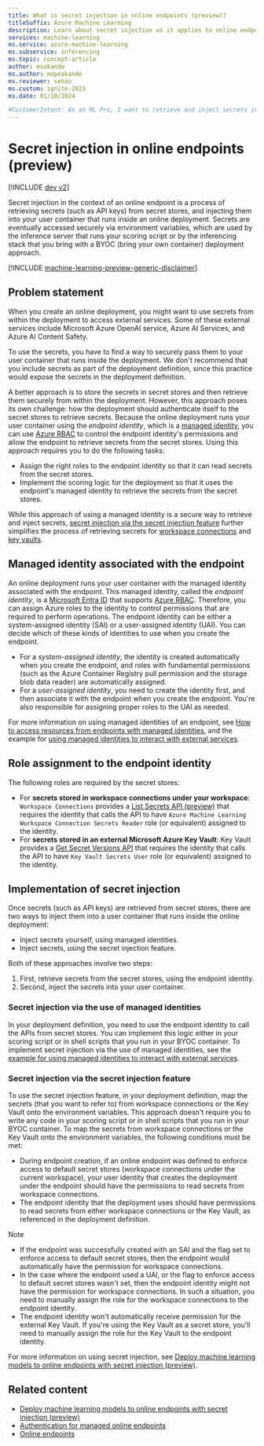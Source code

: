 ```yaml
---
title: What is secret injection in online endpoints (preview)?
titleSuffix: Azure Machine Learning
description: Learn about secret injection as it applies to online endpoints in Azure Machine Learning.
services: machine-learning
ms.service: azure-machine-learning
ms.subservice: inferencing
ms.topic: concept-article
author: msakande
ms.author: mopeakande
ms.reviewer: sehan
ms.custom: ignite-2023
ms.date: 01/10/2024

#CustomerIntent: As an ML Pro, I want to retrieve and inject secrets into the deployment environment easily so that deployments I create can consume the secrets in a secured manner.
---
```


# Secret injection in online endpoints (preview)

[!INCLUDE [dev v2](includes/machine-learning-dev-v2.md)]

Secret injection in the context of an online endpoint is a process of retrieving secrets (such as API keys) from secret stores, and injecting them into your user container that runs inside an online deployment. Secrets are eventually accessed securely via environment variables, which are used by the inference server that runs your scoring script or by the inferencing stack that you bring with a BYOC (bring your own container) deployment approach.

[!INCLUDE [machine-learning-preview-generic-disclaimer](includes/machine-learning-preview-generic-disclaimer.md)]

## Problem statement

When you create an online deployment, you might want to use secrets from within the deployment to access external services. Some of these external services include Microsoft Azure OpenAI service, Azure AI Services, and Azure AI Content Safety.

To use the secrets, you have to find a way to securely pass them to your user container that runs inside the deployment. We don't recommend that you include secrets as part of the deployment definition, since this practice would expose the secrets in the deployment definition. 

A better approach is to store the secrets in secret stores and then retrieve them securely from within the deployment. However, this approach poses its own challenge: how the deployment should authenticate itself to the secret stores to retrieve secrets. Because the online deployment runs your user container using the _endpoint identity_, which is a [managed identity](/entra/identity/managed-identities-azure-resources/overview), you can use [Azure RBAC](/azure/role-based-access-control/overview) to control the endpoint identity's permissions and allow the endpoint to retrieve secrets from the secret stores.
Using this approach requires you to do the following tasks:

- Assign the right roles to the endpoint identity so that it can read secrets from the secret stores.
- Implement the scoring logic for the deployment so that it uses the endpoint's managed identity to retrieve the secrets from the secret stores.

While this approach of using a managed identity is a secure way to retrieve and inject secrets, [secret injection via the secret injection feature](#secret-injection-via-the-secret-injection-feature) further simplifies the process of retrieving secrets for [workspace connections](prompt-flow/concept-connections.md) and [key vaults](/azure/key-vault/general/overview).


## Managed identity associated with the endpoint


An online deployment runs your user container with the managed identity associated with the endpoint. This managed identity, called the _endpoint identity_, is a [Microsoft Entra ID](/entra/fundamentals/whatis) that supports [Azure RBAC](/azure/role-based-access-control/overview). Therefore, you can assign Azure roles to the identity to control permissions that are required to perform operations. The endpoint identity can be either a system-assigned identity (SAI) or a user-assigned identity (UAI). You can decide which of these kinds of identities to use when you create the endpoint.

- For a _system-assigned identity_, the identity is created automatically when you create the endpoint, and roles with fundamental permissions (such as the Azure Container Registry pull permission and the storage blob data reader) are automatically assigned.
- For a _user-assigned identity_, you need to create the identity first, and then associate it with the endpoint when you create the endpoint. You're also responsible for assigning proper roles to the UAI as needed.

For more information on using managed identities of an endpoint, see [How to access resources from endpoints with managed identities](how-to-access-resources-from-endpoints-managed-identities.md), and the example for [using managed identities to interact with external services](https://github.com/Azure/azureml-examples/tree/main/cli/endpoints/online/managed/managed-identities).


## Role assignment to the endpoint identity

The following roles are required by the secret stores:

- For __secrets stored in workspace connections under your workspace__: `Workspace Connections` provides a [List Secrets API (preview)](/rest/api/azureml/2023-08-01-preview/workspace-connections/list-secrets) that requires the identity that calls the API to have `Azure Machine Learning Workspace Connection Secrets Reader` role (or equivalent) assigned to the identity.
- For __secrets stored in an external Microsoft Azure Key Vault__: Key Vault provides a [Get Secret Versions API](/rest/api/keyvault/secrets/get-secret-versions/get-secret-versions) that requires the identity that calls the API to have `Key Vault Secrets User` role (or equivalent) assigned to the identity.


## Implementation of secret injection

Once secrets (such as API keys) are retrieved from secret stores, there are two ways to inject them into a user container that runs inside the online deployment:

- Inject secrets yourself, using managed identities.
- Inject secrets, using the secret injection feature.

Both of these approaches involve two steps:

1. First, retrieve secrets from the secret stores, using the endpoint identity.
1. Second, inject the secrets into your user container.

### Secret injection via the use of managed identities

In your deployment definition, you need to use the endpoint identity to call the APIs from secret stores. You can implement this logic either in your scoring script or in shell scripts that you run in your BYOC container. To implement secret injection via the use of managed identities, see the [example for using managed identities to interact with external services](https://github.com/Azure/azureml-examples/tree/main/cli/endpoints/online/managed/managed-identities).

### Secret injection via the secret injection feature

To use the secret injection feature, in your deployment definition, map the secrets (that you want to refer to) from workspace connections or the Key Vault onto the environment variables. This approach doesn't require you to write any code in your scoring script or in shell scripts that you run in your BYOC container. To map the secrets from workspace connections or the Key Vault onto the environment variables, the following conditions must be met:

- During endpoint creation, if an online endpoint was defined to enforce access to default secret stores (workspace connections under the current workspace), your user identity that creates the deployment under the endpoint should have the permissions to read secrets from workspace connections.
- The endpoint identity that the deployment uses should have permissions to read secrets from either workspace connections or the Key Vault, as referenced in the deployment definition.

> [!NOTE]
> - If the endpoint was successfully created with an SAI and the flag set to enforce access to default secret stores, then the endpoint would automatically have the permission for workspace connections. 
> - In the case where the endpoint used a UAI, or the flag to enforce access to default secret stores wasn't set, then the endpoint identity might not have the permission for workspace connections. In such a situation, you need to manually assign the role for the workspace connections to the endpoint identity.
> - The endpoint identity won't automatically receive permission for the external Key Vault. If you're using the Key Vault as a secret store, you'll need to manually assign the role for the Key Vault to the endpoint identity.

For more information on using secret injection, see [Deploy machine learning models to online endpoints with secret injection (preview)](how-to-deploy-online-endpoint-with-secret-injection.md).


## Related content

- [Deploy machine learning models to online endpoints with secret injection (preview)](how-to-deploy-online-endpoint-with-secret-injection.md)
- [Authentication for managed online endpoints](concept-endpoints-online-auth.md)
- [Online endpoints](concept-endpoints-online.md)
